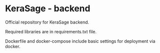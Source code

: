 # KeraSage - backend
Official repository for KeraSage backend.

Required libraries are in requirements.txt file.

Dockerfile and docker-compose include basic settings for deployment via docker.


